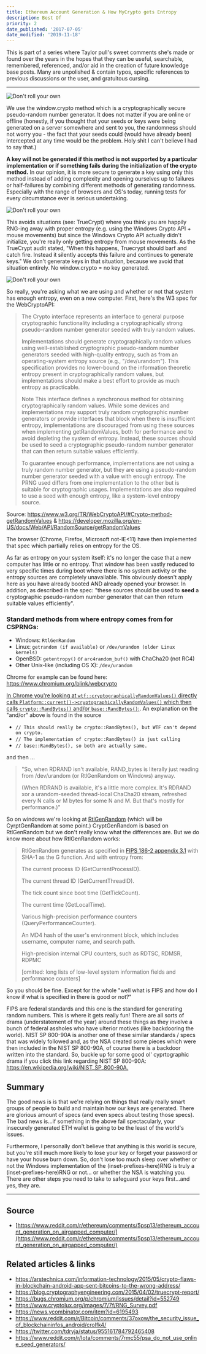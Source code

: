 ```yaml
---
title: Ethereum Account Generation & How MyCrypto gets Entropy
description: Best Of
priority: 2
date_published: '2017-07-05'
date_modified: '2019-11-18'
---
```


This is part of a series where Taylor pull's sweet comments she's made or found over the years in the hopes that they can be useful, searchable, remembered, referenced, and/or aid in the creation of future knowledge base posts. Many are unpolished & contain typos, specific references to previous discussions or the user, and gratuitous cursing.

---

![Don't roll your own](../../assets/general-knowledge/cryptography/ethereum-account-generation-and-how-does-mycrypto-get-entropy/dont-roll-your-own.jpg)

We use the window.crypto method which is a cryptographically secure pseudo-random number generator. It does not matter if you are online or offline (honestly, if you thought that your seeds or keys were being generated on a server somewhere and sent to you, the randomness should not worry you - the fact that your seeds could (would have already been) intercepted at any time would be the problem. Holy shit I can't believe I had to say that.)

**A key will not be generated if this method is not supported by a particular implementation or if something fails during the initialization of the crypto method.** In our opinion, it is more secure to generate a key using only this method instead of adding complexity and opening ourselves up to failures or half-failures by combining different methods of generating randomness. Especially with the range of browsers and OS's today, running tests for every circumstance ever is serious undertaking.

![Don't roll your own](../../assets/general-knowledge/cryptography/ethereum-account-generation-and-how-does-mycrypto-get-entropy/dont-roll-your-own.jpg)

This avoids situations (see: TrueCrypt) where you think you are happily RNG-ing away with proper entropy (e.g. using the Windows Crypto API + mouse movements) but since the Windows Crypto API actually didn't initialize, you're really only getting entropy from mouse movements. As the TrueCrypt audit stated, "When this happens, Truecrypt
should barf and catch fire. Instead it silently accepts this failure and continues to generate keys." We don't generate keys in that situation, because we avoid that situation entirely. No window.crypto = no key generated.

![Don't roll your own](../../assets/general-knowledge/cryptography/ethereum-account-generation-and-how-does-mycrypto-get-entropy/dont-roll-your-own.jpg)

So really, you're asking what we are using and whether or not that system has enough entropy, even on a new computer. First, here's the W3 spec for the WebCryptoAPI:

> The Crypto interface represents an interface to general purpose cryptographic functionality including a cryptographically strong pseudo-random number generator seeded with truly random values.
>
> Implementations should generate cryptographically random values using well-established cryptographic pseudo-random number generators seeded with high-quality entropy, such as from an operating-system entropy source (e.g., "/dev/urandom"). This specification provides no lower-bound on the information theoretic entropy present in cryptographically random values, but implementations should make a best effort to provide as much entropy as practicable.
>
> Note This interface defines a synchronous method for obtaining cryptographically random values. While some devices and implementations may support truly random cryptographic number generators or provide interfaces that block when there is insufficient entropy, implementations are discouraged from using these sources when implementing getRandomValues, both for performance and to avoid depleting the system of entropy. Instead, these sources should be used to seed a cryptographic pseudo-random number generator that can then return suitable values efficiently.
>
> To guarantee enough performance, implementations are not using a truly random number generator, but they are using a pseudo-random number generator seeded with a value with enough entropy. The PRNG used differs from one implementation to the other but is suitable for cryptographic usages. Implementations are also required to use a seed with enough entropy, like a system-level entropy source.

Source: <https://www.w3.org/TR/WebCryptoAPI/#Crypto-method-getRandomValues> & <https://developer.mozilla.org/en-US/docs/Web/API/RandomSource/getRandomValues>

The browser (Chrome, Firefox, Microsoft not-IE<11) have then implemented that spec which partially relies on entropy for the OS.

As far as entropy on your system itself: it's no longer the case that a new computer has little or no entropy. That window has been vastly reduced to very specific times during boot where there is no system activity or the entropy sources are completely unavailable. This obviously doesn't apply here as you have already booted AND already opened your browser. In addition, as described in the spec: "these sources should be used to **seed** a cryptographic pseudo-random number generator that can then return suitable values efficiently".

### Standard methods from where entropy comes from for CSPRNGs:

* Windows: `RtlGenRandom`
* Linux: `getrandom (if available)` or `/dev/urandom (older Linux kernels)`
* OpenBSD: `getentropy()` or `arc4random_buf()` with ChaCha20 (not RC4)
* Other Unix-like (including OS X): `/dev/urandom`

Chrome for example can be found here: <https://www.chromium.org/blink/webcrypto>

[In Chrome you're looking at  `wtf::cryptographicallyRandomValues()` directly calls `Platform::current()->cryptographicallyRandomValues()` which then calls `crypto::RandBytes()` and/or `base::RandBytes()`:](https://chromium.googlesource.com/chromium/src/third_party/WebKit/Source/wtf/+/master/CryptographicallyRandomNumber.cpp). An explanation on the "and/or" above is found in the source

* `// This should really be crypto::RandBytes(), but WTF can't depend on crypto.`
* `// The implementation of crypto::RandBytes() is just calling`
* `// base::RandBytes(), so both are actually same.`

and then ...

> "So, when RDRAND isn't available, RAND_bytes is literally just reading from /dev/urandom (or RtlGenRandom on Windows) anyway.
>
> (When RDRAND is available, it's a little more complex. It's RDRAND xor a urandom-seeded thread-local ChaCha20 stream, refreshed every N calls or M bytes for some N and M. But that's mostly for performance.)"

So on windows we're looking at [RtlGenRandom](https://msdn.microsoft.com/en-us/library/windows/desktop/aa387694(v=vs.85).aspx) (which will be CyrptGenRandom at some point.) CryptGenRandom is based on RtlGenRandom but we don't really know what the differences are.  But we do know more about how RtlGenRandom works:

> RtlGenRandom generates as specified in [FIPS 186-2 appendix 3.1](http://csrc.nist.gov/publications/fips/archive/fips186-2/fips186-2.pdf) with SHA-1 as the G function. And with entropy from:
>
> The current process ID (GetCurrentProcessID).
>
> The current thread ID (GetCurrentThreadID).
>
> The tick count since boot time (GetTickCount).
>
> The current time (GetLocalTime).
>
> Various high-precision performance counters (QueryPerformanceCounter).
>
> An MD4 hash of the user's environment block, which includes username, computer name, and search path.
>
> High-precision internal CPU counters, such as RDTSC, RDMSR, RDPMC
>
> [omitted: long lists of low-level system information fields and performance counters]

So you should be fine. Except for the whole "well what is FIPS and how do I know if what is specified in there is good or not?"

FIPS are federal standards and this one is the standard for generating random numbers. This is where it gets really fun! There are all sorts of drama (understatement of the year) around these things as they involve a bunch of federal assholes who have ulterior motives (like backdooring the world). NIST SP 800-90A is another one of these similar standards / specs that was widely followed and, as the NSA created some pieces which were then included in the NIST SP 800-90A, of course there is a backdoor written into the standard. So, buckle up for some good ol' cyprtographic drama if you click this link regarding NIST SP 800-90A: <https://en.wikipedia.org/wiki/NIST_SP_800-90A.>

## Summary

The good news is is that we're relying on things that really really smart groups of people to build and maintain how our keys are generated. There are glorious amount of specs (and even specs about testing those specs). The bad news is...if something in the above fail spectacularly, your insecurely generated ETH wallet is going to be the least of the world's issues.

Furthermore, I personally don't believe that anything is this world is secure, but you're still much more likely to lose your key or forget your password or have your house burn down. So, don't lose too much sleep over whether or not the Windows implementation of the (inset-prefixes-here)RNG is truly a (inset-prefixes-here)RNG or not... or whether the NSA is watching you. There are other steps you need to take to safeguard your keys first...and yes, they are.

---

## Source

* [https://www.reddit.com/r/ethereum/comments/5psp13/ethereum_account_generation_on_airgapped_computer/](https://www.reddit.com/r/ethereum/comments/5psp13/ethereum_account_generation_on_airgapped_computer/)

## Related articles & links

* <https://arstechnica.com/information-technology/2015/05/crypto-flaws-in-blockchain-android-app-sent-bitcoins-to-the-wrong-address/>
* <https://blog.cryptographyengineering.com/2015/04/02/truecrypt-report/>
* <https://bugs.chromium.org/p/chromium/issues/detail?id=552749>
* <https://www.cryptolux.org/images/7/7f/RNG_Survey.pdf>
* <https://news.ycombinator.com/item?id=6195493>
* <https://www.reddit.com/r/Bitcoin/comments/37oxow/the_security_issue_of_blockchaininfos_android/crolfk4/>
* <https://twitter.com/tdryja/status/955161784792465408>
* <https://www.reddit.com/r/Iota/comments/7rmc55/psa_do_not_use_online_seed_generators/>
